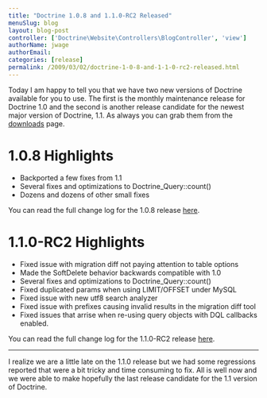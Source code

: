 ```yaml
---
title: "Doctrine 1.0.8 and 1.1.0-RC2 Released"
menuSlug: blog
layout: blog-post
controller: ['Doctrine\Website\Controllers\BlogController', 'view']
authorName: jwage
authorEmail:
categories: [release]
permalink: /2009/03/02/doctrine-1-0-8-and-1-1-0-rc2-released.html
---
```

Today I am happy to tell you that we have two new versions of Doctrine
available for you to use. The first is the monthly maintenance release
for Doctrine 1.0 and the second is another release candidate for the
newest major version of Doctrine, 1.1. As always you can grab them from
the [downloads](http://www.doctrine-project.org/download) page.

1.0.8 Highlights
================

-   Backported a few fixes from 1.1
-   Several fixes and optimizations to Doctrine\_Query::count()
-   Dozens and dozens of other small fixes

You can read the full change log for the 1.0.8 release
[here](http://www.doctrine-project.org/change_log/1_0_8).

1.1.0-RC2 Highlights
====================

-   Fixed issue with migration diff not paying attention to table
    options
-   Made the SoftDelete behavior backwards compatible with 1.0
-   Several fixes and optimizations to Doctrine\_Query::count()
-   Fixed duplicated params when using LIMIT/OFFSET under MySQL
-   Fixed issue with new utf8 search analyzer
-   Fixed issue with prefixes causing invalid results in the migration
    diff tool
-   Fixed issues that arrise when re-using query objects with DQL
    callbacks enabled.

You can read the full change log for the 1.1.0-RC2 release
[here](http://www.doctrine-project.org/change_log/1_1_0_RC2).

<hr />

I realize we are a little late on the 1.1.0 release but we had some
regressions reported that were a bit tricky and time consuming to fix.
All is well now and we were able to make hopefully the last release
candidate for the 1.1 version of Doctrine.
